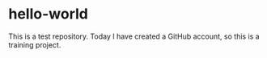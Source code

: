 hello-world
===========

This is a test repository. Today I have created a GitHub account, so this is a training project.
